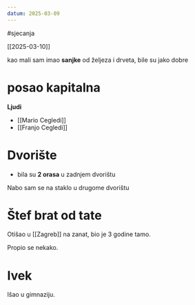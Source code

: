 ```yaml
---
datum: 2025-03-09
---
```

#sjecanja

[[2025-03-10]]

kao mali sam imao **sanjke** od željeza i drveta, bile su jako dobre



# posao kapitalna

**Ljudi**
- [[Mario Cegledi]]
- [[Franjo Cegledi]]


# Dvorište 

- bila su **2 orasa** u zadnjem dvorištu 

Nabo sam se na staklo u drugome dvorištu

# Štef brat od tate

Otišao u [[Zagreb]] na zanat, bio je 3 godine tamo.

Propio se nekako.

# Ivek

Išao u gimnaziju. 

